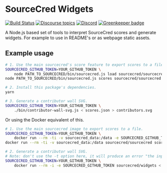 # SourceCred Widgets

[![Build Status](https://circleci.com/gh/sourcecred/widgets.svg?style=svg)](https://circleci.com/gh/sourcecred/widgets)
[![Discourse topics](https://img.shields.io/discourse/https/discourse.sourcecred.io/topics.svg)](https://discourse.sourcecred.io)
[![Discord](https://img.shields.io/discord/453243919774253079.svg)](https://discord.gg/tsBTgc9)
[![Greenkeeper badge](https://badges.greenkeeper.io/sourcecred/widgets.svg)](https://greenkeeper.io/)

A Node.js based set of tools to interpret SourceCred scores and generate widgets.
For example to use in README's or as webpage static assets.

## Example usage

```sh
# 1. Use the main sourcecred's score feature to export scores to a file.
SOURCECRED_GITHUB_TOKEN=YOUR_GITHUB_TOKEN \
	node PATH_TO_SOURCECRED/bin/sourcecred.js load sourcecred/sourcecred
node PATH_TO_SOURCECRED/bin/sourcecred.js scores sourcecred/sourcecred > scores.json

# 2. Install this package's dependencies.
yarn

# 3. Generate a contributor wall SVG.
SOURCECRED_GITHUB_TOKEN=YOUR_GITHUB_TOKEN \
	./bin/contributor-wall-svg.js < scores.json > contributors.svg
```

Or using the Docker equivalent of this.

```sh
# 1. Use the main sourcecred image to export scores to a file.
SOURCECRED_GITHUB_TOKEN=YOUR_GITHUB_TOKEN \
	docker run --rm -ti -v sourcecred_data:/data -e SOURCECRED_GITHUB_TOKEN sourcecred/sourcecred load sourcecred/sourcecred
docker run --rm -ti -v sourcecred_data:/data sourcecred/sourcecred scores sourcecred/sourcecred > scores.json

# 2. Generate a contributor wall SVG.
# Note: don't use the -t option here, it will produce an error "the input device is not a TTY".
SOURCECRED_GITHUB_TOKEN=YOUR_GITHUB_TOKEN \
	docker run --rm -i -e SOURCECRED_GITHUB_TOKEN sourcecred/widgets < scores.json > contributors.svg
```
